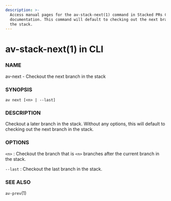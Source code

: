 ```yaml
---
description: >-
  Access manual pages for the av-stack-next(1) command in Stacked PRs CLI
  documentation. This command will default to checking out the next branch in
  the stack.
---
```


# av-stack-next(1) in CLI

### NAME

av-next - Checkout the next branch in the stack

### SYNOPSIS

```synopsis
av next [<n> | --last]
```

### DESCRIPTION

Checkout a later branch in the stack. Without any options, this will default to checking out the next branch in the stack.

### OPTIONS

`<n>` : Checkout the branch that is `<n>` branches after the current branch in the stack.

`--last` : Checkout the last branch in the stack.

### SEE ALSO

`av-prev`(1)
